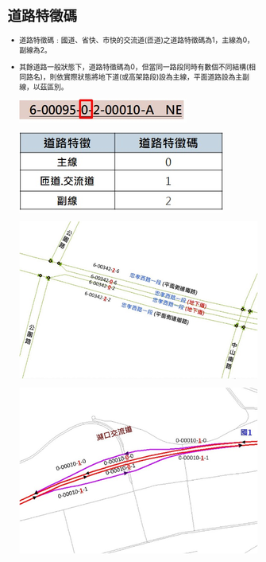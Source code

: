 # 道路特徵碼

* 道路特徵碼﹕國道、省快、市快的交流道\(匝道\)之道路特徵碼為1，主線為0，副線為2。
* 其餘道路一般狀態下，道路特徵碼為0，但當同一路段同時有數個不同結構\(相同路名\)，則依實際狀態將地下道\(或高架路段\)設為主線，平面道路設為主副線，以茲區別。

  ![](008-1.jpg)
  

  ![](008-2.jpg)
  

  ![](008-3.jpg)
  

  ![](008-4.jpg)
  
  

